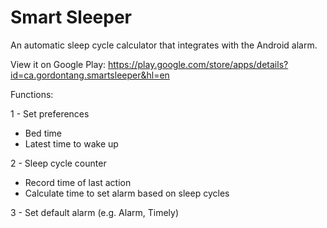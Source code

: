 Smart Sleeper
=============

An automatic sleep cycle calculator that integrates with the Android alarm.

View it on Google Play: https://play.google.com/store/apps/details?id=ca.gordontang.smartsleeper&hl=en

Functions:

1 - Set preferences
* Bed time
* Latest time to wake up

2 - Sleep cycle counter
* Record time of last action
* Calculate time to set alarm based on sleep cycles

3 - Set default alarm (e.g. Alarm, Timely)

